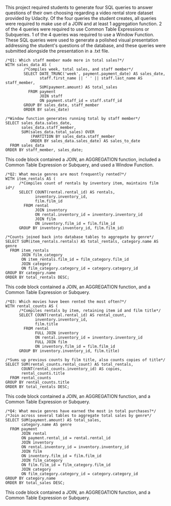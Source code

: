 This project required students to generate four SQL queries to answer questions of their own choosing regarding a video rental store dataset provided by Udacity. Of the four queries the student creates, all queries were required to make use of a JOIN and at least 1 aggregation function. 2 of the 4 queries were required to use Common Table Expressions or Subqueries. 1 of the 4 queries was required to use a Window Function. These SQL queries were used to generate a polished visual presentation addressing the student's questions of the database, and these queries were submitted alongside the presentation in a .txt file. 

```
/*Q1: Which staff member made more in total sales?*/
WITH sales_data AS (
        /*Compiles week, total sales, and staff member*/
        SELECT DATE_TRUNC('week', payment.payment_date) AS sales_date,
               staff.first_name || ' ' || staff.last_name AS staff_member,
               SUM(payment.amount) AS total_sales
          FROM payment
               JOIN staff
               ON payment.staff_id = staff.staff_id
        GROUP BY sales_date, staff_member
        ORDER BY sales_date)

/*Window function generates running total by staff member*/
SELECT sales_data.sales_date,
       sales_data.staff_member,
       SUM(sales_data.total_sales) OVER
           (PARTITION BY sales_data.staff_member 
           ORDER BY sales_data.sales_date) AS sales_to_date
  FROM sales_data
ORDER BY staff_member, sales_date;
```

This code block contained a JOIN, an AGGREGATION function, included a Common Table Expression or Subquery, and used a Window Function.

```
/*Q2: What movie genres are most frequently rented?*/
WITH item_rentals AS (
      /*Compiles count of rentals by inventory item, maintains film id*/
      SELECT COUNT(rental.rental_id) AS rentals, 
             inventory.inventory_id, 
             film.film_id
        FROM rental
             JOIN inventory 
             ON rental.inventory_id = inventory.inventory_id
             JOIN film
             ON inventory.film_id = film.film_id
      GROUP BY inventory.inventory_id, film.film_id)

/*Counts joined back into database tables to aggregate by genre*/
SELECT SUM(item_rentals.rentals) AS total_rentals, category.name AS genre
  FROM item_rentals
       JOIN film_category
       ON item_rentals.film_id = film_category.film_id
       JOIN category
       ON film_category.category_id = category.category_id
GROUP BY category.name
ORDER BY total_rentals DESC;
```

This code block contained a JOIN, an AGGREGATION function, and a Common Table Expression or Subquery.

```
/*Q3: Which movies have been rented the most often?*/
WITH rental_counts AS (
      /*Compiles rentals by item, retaining item id and film title*/
      SELECT COUNT(rental.rental_id) AS rental_count, 
             inventory.inventory_id, 
             film.title 
        FROM rental
             FULL JOIN inventory
             ON rental.inventory_id = inventory.inventory_id
             FULL JOIN film
             ON inventory.film_id = film.film_id
      GROUP BY inventory.inventory_id, film.title)

/*Sums up previous counts by film title, also counts copies of title*/
SELECT SUM(rental_counts.rental_count) AS total_rentals, 
       COUNT(rental_counts.inventory_id) AS copies, 
       rental_counts.title
  FROM rental_counts
GROUP BY rental_counts.title
ORDER BY total_rentals DESC;
```

This code block contained a JOIN, an AGGREGATION function, and a Common Table Expression or Subquery.

```
/*Q4: What movie genres have earned the most in total purchases?*/
/*Join across several tables to aggregate total sales by genre*/
SELECT SUM(payment.amount) AS total_sales, 
       category.name AS genre
  FROM payment
       JOIN rental
       ON payment.rental_id = rental.rental_id
       JOIN inventory
       ON rental.inventory_id = inventory.inventory_id
       JOIN film
       ON inventory.film_id = film.film_id
       JOIN film_category
       ON film.film_id = film_category.film_id
       JOIN category
       ON film_category.category_id = category.category_id
GROUP BY category.name
ORDER BY total_sales DESC;
```

This code block contained a JOIN, an AGGREGATION function, and a Common Table Expression or Subquery.